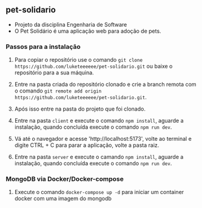 ## pet-solidario

-   Projeto da disciplina Engenharia de Software
-   O Pet Solidário é uma aplicação web para adoção de pets.

### Passos para a instalação

1. Para copiar o repositório use o comando `git clone https://github.com/luketeeeeee/pet-solidario.git` ou baixe o repositório para a sua máquina.

2. Entre na pasta criada do repositório clonado e crie a branch remota com o comando `git remote add origin https://github.com/luketeeeeee/pet-solidario.git`.

3. Após isso entre na pasta do projeto que foi clonado.

4. Entre na pasta `client` e execute o comando `npm install`, aguarde a instalação, quando concluída execute o comando `npm run dev`.

5. Vá até o navegador e acesse 'http://localhost:5173', volte ao terminal e digite CTRL + C para parar a aplicação, volte a pasta raiz.

6. Entre na pasta `server` e execute o camando `npm install`, aguarde a instalação, quando concluída execute o comando `npm run dev`.

### MongoDB via Docker/Docker-compose

1. Execute o comando `docker-compose up -d` para iniciar um container docker com uma imagem do mongodb
